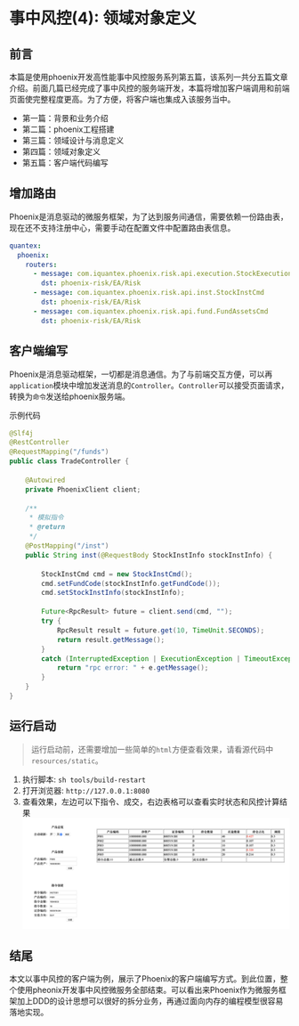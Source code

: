 # 事中风控(4): 领域对象定义
## 前言
本篇是使用phoenix开发高性能事中风控服务系列第五篇，该系列一共分五篇文章介绍。前面几篇已经完成了事中风控的服务端开发，本篇将增加客户端调用和前端页面使完整程度更高。为了方便，将客户端也集成入该服务当中。

- 第一篇：背景和业务介绍
- 第二篇：phoenix工程搭建
- 第三篇：领域设计与消息定义
- 第四篇：领域对象定义
- 第五篇：客户端代码编写


## 增加路由
Phoenix是消息驱动的微服务框架，为了达到服务间通信，需要依赖一份路由表，现在还不支持注册中心，需要手动在配置文件中配置路由表信息。

```yml
quantex:
  phoenix:
    routers:
      - message: com.iquantex.phoenix.risk.api.execution.StockExecutionCmd
        dst: phoenix-risk/EA/Risk
      - message: com.iquantex.phoenix.risk.api.inst.StockInstCmd
        dst: phoenix-risk/EA/Risk
      - message: com.iquantex.phoenix.risk.api.fund.FundAssetsCmd
        dst: phoenix-risk/EA/Risk
```


## 客户端编写

Phoenix是消息驱动框架，一切都是消息通信。为了与前端交互方便，可以再`application`模块中增加发送消息的`Controller`。`Controller`可以接受页面请求，转换为`命令`发送给phoenix服务端。

示例代码
```java
@Slf4j
@RestController
@RequestMapping("/funds")
public class TradeController {

	@Autowired
	private PhoenixClient client;

	/**
	 * 模拟指令
	 * @return
	 */
	@PostMapping("/inst")
	public String inst(@RequestBody StockInstInfo stockInstInfo) {

		StockInstCmd cmd = new StockInstCmd();
		cmd.setFundCode(stockInstInfo.getFundCode());
		cmd.setStockInstInfo(stockInstInfo);

		Future<RpcResult> future = client.send(cmd, "");
		try {
			RpcResult result = future.get(10, TimeUnit.SECONDS);
			return result.getMessage();
		}
		catch (InterruptedException | ExecutionException | TimeoutException e) {
			return "rpc error: " + e.getMessage();
		}
	}
}

```


## 运行启动
> 运行启动前，还需要增加一些简单的`html`方便查看效果，请看源代码中`resources/static`。

1. 执行脚本: `sh tools/build-restart`
2. 打开浏览器: `http://127.0.0.1:8080`
3. 查看效果，左边可以下指令、成交，右边表格可以查看实时状态和风控计算结果
![](./doc/image/01.png)




## 结尾
本文以事中风控的客户端为例，展示了Phoenix的客户端编写方式。到此位置，整个使用pheonix开发事中风控微服务全部结束。可以看出来Phoenix作为微服务框架加上DDD的设计思想可以很好的拆分业务，再通过面向内存的编程模型很容易落地实现。
